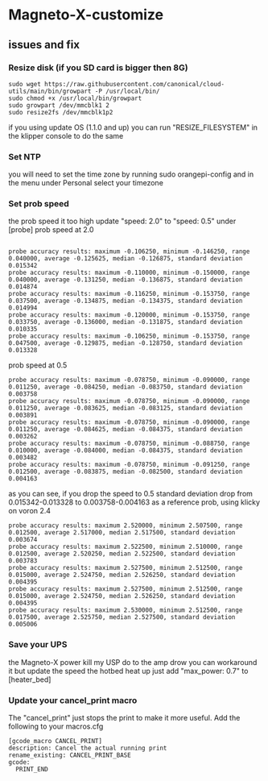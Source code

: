 # Magneto-X-customize


## issues and fix

### Resize disk (if you SD card is bigger then 8G)
```angular2html
sudo wget https://raw.githubusercontent.com/canonical/cloud-utils/main/bin/growpart -P /usr/local/bin/
sudo chmod +x /usr/local/bin/growpart
sudo growpart /dev/mmcblk1 2
sudo resize2fs /dev/mmcblk1p2
```
if you using update OS (1.1.0 and up) you can run "RESIZE_FILESYSTEM" in the klipper console to do the same
### Set NTP
you will need to set the time zone by running sudo orangepi-config and in the menu under Personal select your timezone
### Set prob speed
the prob speed it too high update "speed: 2.0" to "speed: 0.5" under [probe]
prob speed at 2.0 
```

probe accuracy results: maximum -0.106250, minimum -0.146250, range 0.040000, average -0.125625, median -0.126875, standard deviation 0.015342
probe accuracy results: maximum -0.110000, minimum -0.150000, range 0.040000, average -0.131250, median -0.136875, standard deviation 0.014874
probe accuracy results: maximum -0.116250, minimum -0.153750, range 0.037500, average -0.134875, median -0.134375, standard deviation 0.014994
probe accuracy results: maximum -0.120000, minimum -0.153750, range 0.033750, average -0.136000, median -0.131875, standard deviation 0.010335
probe accuracy results: maximum -0.106250, minimum -0.153750, range 0.047500, average -0.129875, median -0.128750, standard deviation 0.013328
```
prob speed at 0.5
```
probe accuracy results: maximum -0.078750, minimum -0.090000, range 0.011250, average -0.084250, median -0.083750, standard deviation 0.003758
probe accuracy results: maximum -0.078750, minimum -0.090000, range 0.011250, average -0.083625, median -0.083125, standard deviation 0.003891
probe accuracy results: maximum -0.078750, minimum -0.090000, range 0.011250, average -0.084625, median -0.084375, standard deviation 0.003262
probe accuracy results: maximum -0.078750, minimum -0.088750, range 0.010000, average -0.084000, median -0.084375, standard deviation 0.003482
probe accuracy results: maximum -0.078750, minimum -0.091250, range 0.012500, average -0.083875, median -0.082500, standard deviation 0.004163
```
as you can see, if you drop the speed to 0.5  standard deviation drop from 0.015342-0.013328 to 0.003758-0.004163
as a reference prob, using klicky on voron 2.4
```
probe accuracy results: maximum 2.520000, minimum 2.507500, range 0.012500, average 2.517000, median 2.517500, standard deviation 0.003674
probe accuracy results: maximum 2.522500, minimum 2.510000, range 0.012500, average 2.520250, median 2.522500, standard deviation 0.003783
probe accuracy results: maximum 2.527500, minimum 2.512500, range 0.015000, average 2.524750, median 2.526250, standard deviation 0.004395
probe accuracy results: maximum 2.527500, minimum 2.512500, range 0.015000, average 2.524750, median 2.526250, standard deviation 0.004395
probe accuracy results: maximum 2.530000, minimum 2.512500, range 0.017500, average 2.525750, median 2.527500, standard deviation 0.005006
```

### Save your UPS 
the Magneto-X power kill my USP do to the amp drow you can workaround it but update the speed the hotbed heat up
just add "max_power: 0.7" to [heater_bed]

### Update your cancel_print macro
The "cancel_print" just stops the print to make it more useful. Add the following to your macros.cfg
```
[gcode_macro CANCEL_PRINT]
description: Cancel the actual running print
rename_existing: CANCEL_PRINT_BASE
gcode:
  PRINT_END
```